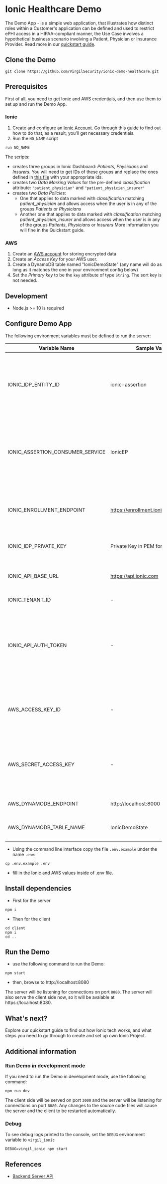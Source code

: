 # Ionic Healthcare Demo

The Demo App - is a simple web application, that illustrates how distinct roles within a Customer's application can be defined and used to restrict ePHI access in a HIPAA-compliant manner, the Use Case involves a hypothetical business scenario involving a Patient, Physician or Insurance Provider. Read more in our [quickstart guide](https://virgil.atlassian.net/wiki/spaces/VI/pages/1079083143/Quickstart).

## Clone the Demo
```
git clone https://github.com/VirgilSecurity/ionic-demo-healthcare.git
```

## Prerequisites
First of all, you need to get Ionic and AWS credentials, and then use them to set up and run the Demo App.

### Ionic
1. Create and configure an [Ionic Account](https://dashboard.ionic.com). Go through this [guide](https://virgil.atlassian.net/wiki/spaces/VI/pages/1079083092/Create+and+Configure+Ionic+Account) to find out how to do that, as a result, you'll get necessary credentials.
2. Run the `NO_NAME` script
```
run NO_NAME
```
  The scripts:
  - creates three groups in Ionic Dashboard: _Patients_, _Physicians_ and _Insurers_. You will need to get IDs of these groups and replace the ones defined in [this file](server/ionic/predefined-groups.js) with your appropriate ids.
  - creates two _Data Marking Values_ for the pre-defined _classification_ attribute: `"patient_physician"` and `"patient_physician_insurer"`
  - creates two _Data Policies_:
    * One that applies to data marked with _classification_ matching *patient_physician* and allows access when the user is in any of the groups _Patients_ or _Physicians_
    * Another one that applies to data marked with _classification_ matching *patient_physician_insurer* and allows access when the user is in any of the groups _Patients_, _Physicians_ or _Insurers_
More information you will fine in the Quickstart guide.

### AWS
1. Create an [AWS account](https://portal.aws.amazon.com/billing/signup) for storing encrypted data
2. Create an _Access Key_ for your AWS user.
3. Create a DynamoDB table named "IonicDemoState" (any name will do as long as it matches the one in your environment config below)
4. Set the _Primary key_ to be the `key` attribute of type `String`. The sort key is not needed.

## Development
- Node.js >= 10 is required

## Configure Demo App

The following environment variables must be defined to run the server:

| Variable Name | Sample Value | Description |
| ------------- | ------------ | ----------- |
| IONIC_IDP_ENTITY_ID | ionic-assertion | Identity provider name configured on your Ionic Enrollment Server. Used for SAML assertion generation |
| IONIC_ASSERTION_CONSUMER_SERVICE | IonicEP | Name of the SAML asssertion consumer configured on your Ionic Enrollment Server. Used for SAML assertion generation |
| IONIC_ENROLLMENT_ENDPOINT | https://enrollment.ionic.com/.../saml | URL of your Ionic Enrollment Server. Used for SAML assertion generation |
| IONIC_IDP_PRIVATE_KEY | Private Key in PEM format | Private key to use to sign SAML assertions |
| IONIC_API_BASE_URL | https://api.ionic.com | Ionic Management APIs base URL for your tenant |
| IONIC_TENANT_ID | - | Your Ionic tenant ID |
| IONIC_API_AUTH_TOKEN | - | Your Ionic API Key Secret Token (for accessing Management API). Must include SCIM User and Group management scopes |
| AWS_ACCESS_KEY_ID | - | Your AWS Access Key ID. This is read by the `aws-sdk` to authenticate requests to DynamoDB |
| AWS_SECRET_ACCESS_KEY | - | Your AWS Access Secret Key. This is read by the `aws-sdk` to authenticate requests to DynamoDB |
| AWS_DYNAMODB_ENDPOINT | http://localhost:8000 | Your DynamoDB endpoint |
| AWS_DYNAMODB_TABLE_NAME | IonicDemoState | Name of the configured DynamoDB table |

- Using the command line interface copy the file `.env.example` under the name `.env`:

```
cp .env.example .env
```
- fill in the Ionic and AWS values inside of .env file.


## Install dependencies

- First for the server

```
npm i
```

- Then for the client

```
cd client
npm i
cd ..
```

## Run the Demo
- use the following command to run the Demo:

```
npm start
```
- then, browse to http://localhost:8080

The server will be listening for connections on port `8080`. The server will also serve the client side now, so it will be avalable at https://localhost:8080.

## What's next?
Explore our quickstart guide to find out how Ionic tech works, and what steps you need to go through to create and set up own Ionic Project.  

## Additional information

### Run Demo in development mode
If you need to run the Demo in development mode, use the following command:

```
npm run dev
```

The client side will be served on port `3000` and the server will be listening for connections on port `8080`. Any changes to the source code files will cause the server and the client to be restarted automatically.


### Debug

To see debug logs printed to the console, set the `DEBUG` environment variable to `virgil_ionic`

```
DEBUG=virgil_ionic npm start
```

## References
- [Backend Server API](/API.md)
